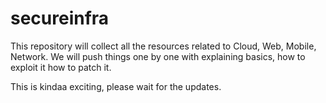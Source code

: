 # secureinfra

This repository will collect all the resources related to Cloud, Web, Mobile, Network. We will push things one by one with explaining basics, how to exploit it how to patch it.

This is kindaa exciting, please wait for the updates.
